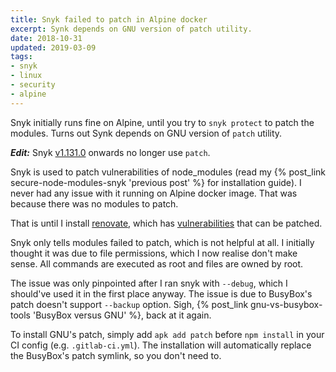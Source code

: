 ```yaml
---
title: Snyk failed to patch in Alpine docker
excerpt: Synk depends on GNU version of patch utility.
date: 2018-10-31
updated: 2019-03-09
tags:
- snyk
- linux
- security
- alpine
---
```


Snyk initially runs fine on Alpine, until you try to `snyk protect` to patch the modules. Turns out Synk depends on GNU version of `patch` utility.

***Edit:*** Snyk [v1.131.0](https://github.com/snyk/snyk/releases/tag/v1.131.0) onwards no longer use `patch`.

Snyk is used to patch vulnerabilities of node_modules (read my {% post_link secure-node-modules-snyk 'previous post' %} for installation guide). I never had any issue with it running on Alpine docker image. That was because there was no modules to patch.

That is until I install [renovate](https://github.com/renovatebot/renovate), which has [vulnerabilities](https://snyk.io/test/npm/renovate) that can be patched.

Snyk only tells modules failed to patch, which is not helpful at all. I initially thought it was due to file permissions, which I now realise don't make sense. All commands are executed as root and files are owned by root.

The issue was only pinpointed after I ran snyk with `--debug`, which I should've used it in the first place anyway. The issue is due to BusyBox's patch doesn't support `--backup` option. Sigh, {% post_link gnu-vs-busybox-tools 'BusyBox versus GNU' %}, back at it again.

To install GNU's patch, simply add `apk add patch` before `npm install` in your CI config (e.g. `.gitlab-ci.yml`). The installation will automatically replace the BusyBox's patch symlink, so you don't need to.
